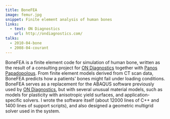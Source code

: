 ```yaml
---
title: BoneFEA
image: femur.jpg
snippet: Finite element analysis of human bones
links:
  - text: ON Diagnostics
    url: http://ondiagnostics.com/
talks:
  - 2010-04-bone
  - 2008-04-courant
---
```


BoneFEA is a finite element code for simulation of human bone, written
as the result of a consulting project for [ON Diagnostics][ond]
together with [Panos Papadopolous][panos].  From finite element models
derived from CT scan data, BoneFEA predicts how a patients' bones might
fail under loading conditions.  BoneFEA serves as a replacement for the
ABAQUS software previously used by [ON Diagnostics][ond], but with  several
unusual material models, such as models for plasticity with anisotropic
yield surfaces, and application-specific solvers.  I wrote the software
itself (about 12000 lines of C++ and 1400 lines of support scripts), and
also designed a geometric multigrid solver used in the system.

[panos]: http://www.me.berkeley.edu/people/faculty/panayiotis-papadopoulos
[ond]: http://ondiagnostics.com/
